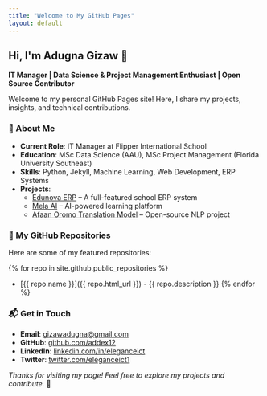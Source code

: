```yaml
---
title: "Welcome to My GitHub Pages"
layout: default
---
```


## Hi, I'm Adugna Gizaw 👋

**IT Manager | Data Science & Project Management Enthusiast | Open Source Contributor**

Welcome to my personal GitHub Pages site! Here, I share my projects, insights, and technical contributions.

### 🚀 About Me
- **Current Role**: IT Manager at Flipper International School
- **Education**: MSc Data Science (AAU), MSc Project Management (Florida University Southeast)
- **Skills**: Python, Jekyll, Machine Learning, Web Development, ERP Systems
- **Projects**:
  - [Edunova ERP](https://github.com/addex12/edunova-erp) – A full-featured school ERP system
  - [Mela AI](https://github.com/addex12/mela-ai) – AI-powered learning platform
  - [Afaan Oromo Translation Model](https://github.com/addex12/afaan-oromo-ai) – Open-source NLP project

### 📂 My GitHub Repositories
Here are some of my featured repositories:

{% for repo in site.github.public_repositories %}
- [{{ repo.name }}]({{ repo.html_url }}) - {{ repo.description }}
{% endfor %}

### 📬 Get in Touch
- **Email**: [gizawadugna@gmail.com](mailto:adugna.gizaw@flipperschools.com)
- **GitHub**: [github.com/addex12](https://github.com/addex12)
- **LinkedIn**: [linkedin.com/in/eleganceict](https://www.linkedin.com/in/eleganceict)
- **Twitter**: [twitter.com/eleganceict1](https://twitter.com/eleganceict1)

*Thanks for visiting my page! Feel free to explore my projects and contribute.* 🚀
